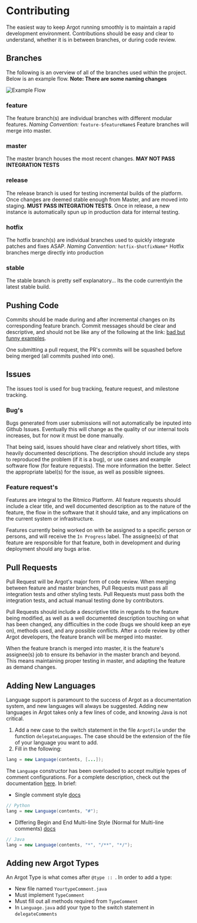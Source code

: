 # Contributing

The easiest way to keep Argot running smoothly is to maintain a rapid development environment.  Contributions should be easy and clear to understand, whether it is in between branches, or during code review.

## Branches
The following is an overview of all of the branches used within the project.  Below is an example flow.  **Note: There are some naming changes**

![Example Flow](http://nvie.com/img/git-model@2x.png)

### feature
The feature branch(s) are individual branches with different modular features.
*Naming Convention:* `feature-$featureName$`
Feature branches will merge into master.

### master
The master branch houses the most recent changes.  **MAY NOT PASS INTEGRATION TESTS**

### release
The release branch is used for testing incremental builds of the platform. Once changes are deemed stable enough from Master, and are moved into staging. **MUST PASS INTEGRATION TESTS**.  Once in release, a new instance is automatically spun up in production data for internal testing.

### hotfix
The hotfix branch(s) are individual branches used to quickly integrate patches and fixes ASAP.
*Naming Convention:* `hotfix-$hotfixName*`
Hotfix branches merge directly into production

### stable
The stable branch is pretty self explanatory... Its the code currentlyin the latest stable build.

## Pushing Code
Commits should be made during and after incremental changes on its corresponding feature branch. Commit messages should be clear and descriptive, and should not be like any of the following at the link: [bad but funny examples](https://www.facebook.com/steventhanna/media_set?set=a.313618052177148.100005450594604&type=3).

One submitting a pull request, the PR's commits will be squashed before being merged (all commits pushed into one).

## Issues
The issues tool is used for bug tracking, feature request, and milestone tracking.

### Bug's
Bugs generated from user submissions will not automatically be inputed into Github Issues.  Eventually this will change as the quality of our internal tools increases, but for now it must be done manually.

That being said, issues should have clear and relatively short titles, with heavily documented descriptions. The description should include any steps to reproduced the problem (if it is a bug), or use cases and example software flow (for feature requests).  The more information the better.  Select the appropriate label(s) for the issue, as well as possible signees.

### Feature request's
Features are integral to the Ritmico Platform. All feature requests should include a clear title, and well documented description as to the nature of the feature, the flow in the software that it should take, and any implications on the current system or infrastructure.

Features currently being worked on with be assigned to a specific person or persons, and will receive the `In Progress` label. The assignee(s) of that feature are responsible for that feature, both in development and during deployment should any bugs arise.

## Pull Requests
Pull Request will be Argot's major form of code review.  When merging between feature and master branches, Pull Requests must pass all integration tests and other styling tests. Pull Requests must pass both the integration tests, and actual manual testing done by contributors.

Pull Requests should include a descriptive title in regards to the feature being modified, as well as a well documented description touching on what has been changed, any difficulties in the code (bugs we should keep an eye on), methods used, and any possible conflicts.  After a code review by other Argot developers, the feature branch will be merged into master.

When the feature branch is merged into master, it is the feature's assignee(s) job to ensure its behavior in the master branch and beyond.  This means maintaining  proper testing in master, and adapting the feature as demand changes.


## Adding New Languages
Language support is paramount to the success of Argot as a documentation system, and new languages will always be suggested.  Adding new languages in Argot takes only a few lines of code, and knowing Java is not critical.

1. Add a new case to the switch statement in the file `ArgotFile` under the function `delegateLanguages`. The case should be the extension of the file of your language you want to add.
1. Fill in the following:

```java
lang = new Language(contents, [...]);
```

The `Language` constructor has been overloaded to accept multiple types of comment configurations.  For a complete description, check out the documentation [here](https://github.com/steventhanna/Argot/wiki/Language#language-1). In brief:

- Single comment style [docs](https://github.com/steventhanna/Argot/wiki/Language#language-1)
```java
// Python
lang = new Language(contents, "#");
```
- Differing Begin and End Multi-line Style (Normal for Multi-line comments) [docs](https://github.com/steventhanna/Argot/wiki/Language#language-2)
```java
// Java
lang = new Language(contents, "*", "/**", "*/");
```
## Adding new Argot Types
An Argot Type is what comes after `@type :: `. In order to add a type:

- New file named `YourtypeComment.java`
- Must implement `TypeComment`
- Must fill out all methods required from `TypeComment`
- In `Language.java` add your type to the switch statement in `delegateComments`
